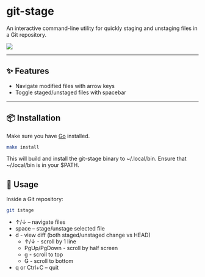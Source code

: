 # git-stage

An interactive command-line utility for quickly staging and unstaging files in a Git repository.

![](https://raw.github.com/hzqtc/git-istage/master/demo.gif)

---

## ✨ Features

- Navigate modified files with arrow keys
- Toggle staged/unstaged files with spacebar

---

## 📦 Installation

Make sure you have [Go](https://golang.org/dl/) installed.

```sh
make install
```

This will build and install the git-stage binary to ~/.local/bin.
Ensure that ~/.local/bin is in your $PATH.

## 🚀 Usage

Inside a Git repository:

```sh
git istage
```

- ↑/↓ – navigate files
- space – stage/unstage selected file
- d - view diff (both staged/unstaged change vs HEAD)
  - ↑/↓ - scroll by 1 line
  - PgUp/PgDown - scroll by half screen
  - g - scroll to top
  - G - scroll to bottom
- q or Ctrl+C – quit

